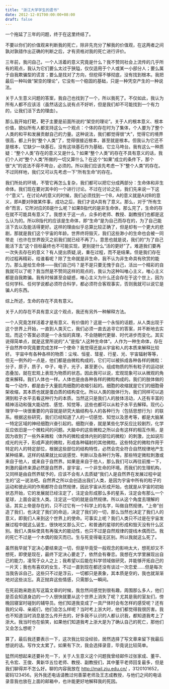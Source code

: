 ```yaml
---
title: "浙江大学学生的遗书"
date: 2012-12-01T00:00:00+08:00
draft: false
---
```


一个拖延了三年的问题，终于在这里终结了。

不要以你们的价值观来判断我的死亡，除非先充分了解我的价值观，在这两者之间孰对孰错作出正确的判断之后，才有资格对我的死亡进行评价。

三年前，我问自己，一个人活着的意义究竟是什么？我不赞同社会上流传的几乎所有的观点，我认为它们要么太过于狭隘，仅仅适用于个人或某一小部分人；要么属于自我欺骗型的谎言；要么是找对了方向，但挖得不够彻底，没有找到根本。我把最后一种叫做“架空的理论”，它没有一个稳固的基础，只是一种凭空产生的一种说法。

关于人生意义问题的答案，我自己也找到了一个，所以我死了。不仅如此，我认为所有人都不应该活（虽然话这么说有点不好听，但是我们却不可能找到一个有力的，让我们活下去的理由）。

那么我开始打靶，靶子主要是前面所说的“架空的理论”。关于人的根本意义、根本价值，貌似所有人都支持这么一个观点：个体的存在时为了集体，个人要为了整个人类的和平和发展贡献自己的力量。这种说法，我们都觉得很“大”，觉得它的境界很高，都上升到“整个人类”了，觉得很接近根本，甚至就是根本。但我认为它还不是根本，它缺少一块基石，没有这块基石作为基础，它立马垮台。我有这么一种质疑：“整个人类”存在的意义又是什么？如果“整个人类”的存在不具有意义的话，我们个人对“整个人类”所做的一切又算什么？在这个“如果”成立的条件下，那个很“大”的说法不得不垮台，必须的。所以我们应该先考虑一下“整个人类”的存在。不过同样地，我们又可以先考虑一下“所有生命”的存在。

我们所处的环境，不管它再怎么复杂，我们都可以把它分成两部分：生命体和非生命体。我们现在要对其中的一个进行讨论。不过在讨论之前，我们先来说一下这个“意义”。在讨论A的意义的时候，我们必须找到一个B，A的意义就是A对B的意义，即A要对B做某件事，成功之后，我们才说A具有了意义。那么，对于“所有生命”而言，它所对应的B是什么呢？如果B指代的是非生命体，那么完了，生命的存在就不可能具有意义了。我想关于这一点，众多的老师、教授、副教授们也都是这么认为的。所以B指代的应该是生命体，即“生命”是为自己而存在的，为了自己能活下去以及能活得更好。这样的理由似乎总算比较正确了，但是却有一个更大的悲剧，那就是我们这个宇宙的年龄。世界终将毁灭，我们这些渺小的生命也会被一同带走（也许在世界毁灭之前我们就已经不再了）。意思也就是说，我们的“为了自己能活下去”这个目标最终也不可能实现，更别提什么“活的更好”了。难道我们要再一次失去存在的意义？有人提出质疑,说，重在过程，而不是结果。但是我们存在的过程再精彩，给谁看呢？除了生命就是非生命，我不认为非生命具有欣赏的能力。那么是给生命体——我们自己吗？是不是只要无愧于自己，活出一个精彩的自我就可以了呢？我当然是不赞同这样的观点的，我认为这种叫唯心主义，唯心主义都是自我欺骗。我有时候甚至会疑惑，唯心主义为什么还会存在于这个世上，因为任何学科、任何学说都必须符合科学，都必须符合客观事实，否则我就可以说它是骗人的东西。

综上所述，生命的存在不具有意义。

关于人的存在不具有意义这个观点，我还有另外一种解释方法。

一个人究竟怎样活着才是有意义、有价值的？这是一个永恒的话题，从人类出现于这个世界上开始，一直到人类灭亡，我们必须一直去追寻它的答案，并不断地去实现。而这个答案必须是一个永恒的真理，不会随朝代更替、时代进步而变化。其实说得简单点，就是这里所说的“人”是指“人这种生命体”。人作为一种生命体，存在于自然界中究竟要完成怎样一个使命？我觉得还是从宇宙和人的本质来解释比较好。
宇宙中有各种各样的物质：尘埃、恒星、彗星、行星、光、宇宙辐射等等，但无一例外的一点是，他们都是由微粒构成的，它们可以被拆成各种各样的微粒：分子，原子，质子，中子，电子，光子，甚至更小。组成物质的所有粒子的运动状态叠加，就在宏观上表现为物质的状态。因此我可以说，宏观现象可以从微观的角度来解释。我们人体也一样。人体也是由各种各样的微粒构成的。我们的肢体做的每一个动作，都是由于大量肌肉细胞的收缩引起的。细胞的收缩就是它们的细胞骨架收缩，其本质也就是蛋白质的结构变化。所以人类的肢体行为，我们同样可以追溯到粒子水平去看这种行为的本质。当然这只是我们人的肢体活动，人还有丰富的精神活动和强大能动性、感觉、知觉等，这些也都可以从粒子水平去解释。现代心理学中一块很重要的内容就是研究大脑结构与人的各种行为（包括思想行为）的联系。根据这些研究，我们已经知道了人的一切感觉、知觉以及思考等，都是大脑某一特定区域的神经细胞兴奋引起的。细胞兴奋，就是某些化学反应比较剧烈，化学反应依旧是一个微粒间的问题。大脑中的这些微粒之所以会有这样的相互作用，是因为收到了一些外来微粒（体外的微粒或体内别的部位的微粒）的刺激，比如说形成光的光子，形成声波的微粒，形成各种辐射的其他微粒。这些特定的微粒作用于特定的人的特定部位，根据这些部位的结构特性，必然会完全符合自然规律地产生某种结果。这样的结果就比如说感觉、判断以及各种行为等。那些特定微粒刺激或来自于他人，或来自于自然界。如果是来自于他人，那么我们可以再往前推一下，刺激的最终来源必然是自然界，是宇宙，一个非生命的环境。而我们的生理机构，又同样是由自然界赋予的，应该不会有人去质疑“我们人是自然界在发展过程中诞生的”这一说法吧。自然界之所以会创造出我们人类，是因为宇宙中所有的粒子的运动和彼此间的作用都符合自然规律，因此宇宙从形成开始，也就是从宇宙的初始状态开始，它的发展就已经注定了，注定会形成那么多的星系，注定会有那么一个星球，上面会诞生人类。注定这一切的就是自然规律。所以从这个角度去理解的话，其实上帝是存在的，只不过它有一个科学上的名字，叫做自然规律。“上帝”创造了我们，也决定了我们的命运，决定了我们的一切，那么当然也决定了我们人的意义，即我们人来到这个世界上的使命。可事实上呢？我们人类只不过是在宇宙发展过程中就这么诞生，很快地又那么灭亡，和普通的星球的形成和毁灭没有什么区别。我们人类纵使具有再强大的能动性，也只不过是自然规律的提线木偶而已。我的死亡不过是一个木偶的毁灭而已。生与死变得毫无区别。所以我就这么死了。

虽然我早就下定决心要结束这一切，但是毕竟受一般观念的影响太大，想死却又不想死，即使是现在，最终下定决心要走了，依然会有眷恋。我想在大学里展现出自己的能力，凌驾于众人之上；我希望以后能在科学领域做研究，并能够开拓自己的一片天；我也有喜欢的女生，不过一直到现在都还没有谈过一次恋爱……但是每次当我告诉自己，这些只不过是浮云，一切都只是表象，其本质是空的，我也就渐渐地对这些淡忘。真正抛弃这些情感，只需那么一瞬间。

在死前跑来跑去写这篇文章的时候，我忽然间感觉到很有趣，周围那么多人，他们是否会知道身边的一个人很快就要从这个世界上消失了呢？尤其是我的室友们，傍晚回寝室时碰到的辅导员。他们知道我变成了一具尸体时会有怎样的感受呢？还有我的父母、亲戚们，他们会怎么样呢？当时考上浙大时，他们都觉得我很厉害。我也不知道当时消息是怎么传开去的，好多我不认识的人都认识我，都知道我考上了浙大。我当时也在偷笑，如果他们知道我考上浙大是为了确认自己的死亡，那他们又会怎么想呢？

算了，最后我还要表示一下，这次我比较没经验，居然选择了写文章来留下我最后想说的话。写作文太累了。如果有下次，我会选择录音，毕竟说比较简单。

猛然间想起来还要补充一下，关于人生意义这个问题我曾经邮件过张家成、董平、孔令宏、王俊、黄新华五位老师、教授、副教授们，其中董平老师回复最多，但是我们聊得并不怎么好。聊的内容我放在 http://mail.zju.edu.cn/ ，3120101652，密码123456。另外我还电话请教过何善蒙老师及王志成教授，与他们之间的电话录音我也放在上面的邮箱中，也许能更好地解释我的死因。